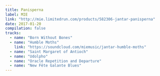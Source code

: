 ```yaml
---
title: Panisperna
label: MIE
link: "http://mie.limitedrun.com/products/582306-jantar-panisperna"
date: 2017-01-20
compilation: false
tracks:
  - name: "Born Without Bones"
  - name: "Humble Moths"
    link: "https://soundcloud.com/miemusic/jantar-humble-moths"
  - name: "Saint Margaret of Antioch"
  - name: "Udolpho"
  - name: "Oracle Repetition and Departure"
  - name: "New Fête Galante Blues"
---
```

